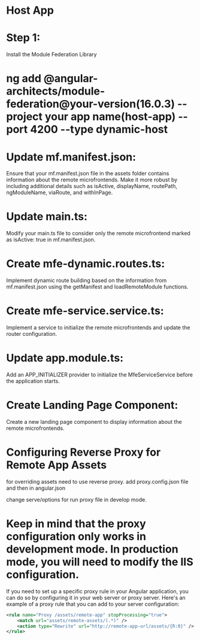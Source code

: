 # Host App

# Step 1: 
Install the Module Federation Library


# ng add @angular-architects/module-federation@your-version(16.0.3) --project your app name(host-app) --port 4200 --type dynamic-host




# Update mf.manifest.json:

 Ensure that your mf.manifest.json file in the assets folder contains information about the remote microfrontends. Make it more robust by including additional details such as isActive, displayName, routePath, ngModuleName, viaRoute, and withInPage.

 # Update main.ts: 
 
 Modify your main.ts file to consider only the remote microfrontend marked as isActive: true in mf.manifest.json.

 # Create mfe-dynamic.routes.ts: 
 Implement dynamic route building based on the information from mf.manifest.json using the getManifest and loadRemoteModule functions.


 # Create mfe-service.service.ts: 
 
 Implement a service to initialize the remote microfrontends and update the router configuration.


 # Update app.module.ts: 
 
 Add an APP_INITIALIZER provider to initialize the MfeServiceService before the application starts.


 # Create Landing Page Component:
  Create a new landing page component to display information about the remote microfrontends.


 # Configuring Reverse Proxy for Remote App Assets
for overriding assets need to use reverse proxy. add proxy.config.json file and then in angular.json

change serve/options for run proxy file in develop mode. 

# Keep in mind that the proxy configuration only works in development mode. In production mode, you will need to modify the IIS configuration.

If you need to set up a specific proxy rule in your Angular application, you can do so by configuring it in your web server or proxy server. Here's an example of a proxy rule that you can add to your server configuration:

```xml
<rule name="Proxy /assets/remote-app" stopProcessing="true">
    <match url="assets/remote-assets/(.*)" />
    <action type="Rewrite" url="http://remote-app-url/assets/{R:0}" />
</rule>